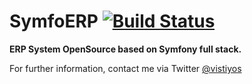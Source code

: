 # SymfoERP [![Build Status](https://travis-ci.org/vistiyos/symfoerp.svg?branch=master)](https://travis-ci.org/vistiyos/symfoerp)

**ERP System OpenSource based on Symfony full stack.**

For further information, contact me via Twitter [@vistiyos](http://twitter.com/vistiyos)